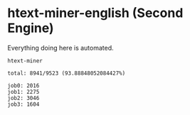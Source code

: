 # htext-miner-english (Second Engine)

Everything doing here is automated.

```
htext-miner

total: 8941/9523 (93.88848052084427%)

job0: 2016
job1: 2275
job2: 3046
job3: 1604
```